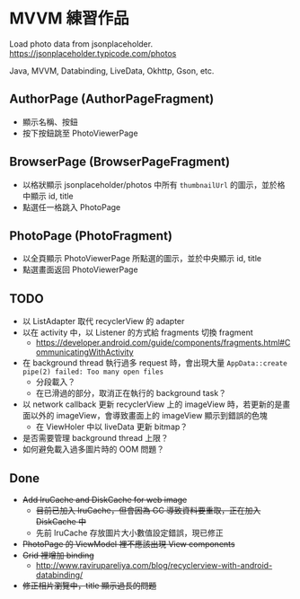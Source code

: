 # MVVM 練習作品

Load photo data from jsonplaceholder.
https://jsonplaceholder.typicode.com/photos

Java, MVVM, Databinding, LiveData, Okhttp, Gson, etc.

## AuthorPage (AuthorPageFragment)
* 顯示名稱、按鈕
* 按下按鈕跳至 PhotoViewerPage

## BrowserPage (BrowserPageFragment)
* 以格狀顯示 jsonplaceholder/photos 中所有 ```thumbnailUrl``` 的圖示，並於格中顯示 id, title
* 點選任一格跳入 PhotoPage

## PhotoPage (PhotoFragment)
* 以全頁顯示 PhotoViewerPage 所點選的圖示，並於中央顯示 id, title
* 點選畫面返回 PhotoViewerPage

## TODO
* 以 ListAdapter 取代 recyclerView 的 adapter
* 以在 activity 中，以 Listener 的方式給 fragments 切換 fragment
    * https://developer.android.com/guide/components/fragments.html#CommunicatingWithActivity
* 在 background thread 執行過多 request 時，會出現大量 ```AppData::create pipe(2) failed: Too many open files```
    * 分段載入？
    * 在已滑過的部分，取消正在執行的 background task？
* 以 network callback 更新 recyclerView 上的 imageView 時，若更新的是畫面以外的 imageView，會導致畫面上的 imageView 顯示到錯誤的色塊
    * 在 ViewHoler 中以 liveData 更新 bitmap？
* 是否需要管理 background thread 上限？
* 如何避免載入過多圖片時的 OOM 問題？

## Done
* ~~Add lruCache and DiskCache for web image~~
    * ~~目前已加入 lruCache，但會因為 GC 導致資料要重取，正在加入 DiskCache 中~~
    * 先前 lruCache 存放圖片大小數值設定錯誤，現已修正
* ~~PhotoPage 的 ViewModel 裡不應該出現 View components~~
* ~~Grid 裡增加 binding~~
    * http://www.ravirupareliya.com/blog/recyclerview-with-android-databinding/
* ~~修正相片瀏覽中，title 顯示過長的問題~~
